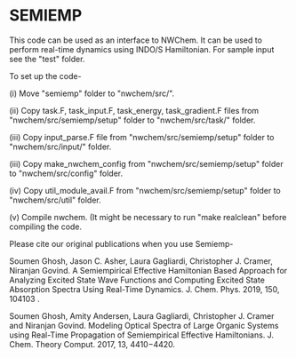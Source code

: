 # SEMIEMP

This code can be used as an interface to NWChem. It can be used to perform real-time dynamics using INDO/S Hamiltonian. For sample input see the "test" folder. 

To set up the code-

(i) Move "semiemp" folder to "nwchem/src/".

(ii) Copy task.F, task_input.F, task_energy, task_gradient.F files from "nwchem/src/semiemp/setup" folder to "nwchem/src/task/" folder.

(iii) Copy input_parse.F file from "nwchem/src/semiemp/setup" folder to "nwchem/src/input/" folder. 

(iii) Copy make_nwchem_config from "nwchem/src/semiemp/setup" folder to  "nwchem/src/config" folder.

(iv) Copy util_module_avail.F from "nwchem/src/semiemp/setup" folder to "nwchem/src/util" folder.

(v) Compile nwchem. (It might be necessary to run "make realclean" before compiling the code.




Please cite our original publications when you use Semiemp-

Soumen Ghosh, Jason C. Asher, Laura Gagliardi, Christopher J. Cramer, Niranjan Govind. A Semiempirical Effective Hamiltonian Based Approach for Analyzing Excited State Wave Functions and Computing Excited State Absorption Spectra Using Real-Time Dynamics. J. Chem. Phys. 2019, 150, 104103 .

Soumen Ghosh, Amity Andersen, Laura Gagliardi, Christopher J. Cramer and Niranjan Govind. Modeling Optical Spectra of Large Organic Systems using Real-Time Propagation of Semiempirical Effective Hamiltonians. J. Chem. Theory Comput. 2017, 13, 4410−4420.


